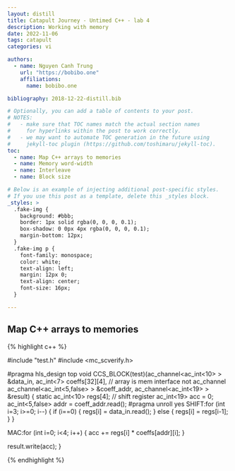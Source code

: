 ```yaml
---
layout: distill
title: Catapult Journey - Untimed C++ - lab 4
description: Working with memory
date: 2022-11-06
tags: catapult
categories: vi

authors:
  - name: Nguyen Canh Trung
    url: "https://bobibo.one"
    affiliations:
      name: bobibo.one

bibliography: 2018-12-22-distill.bib

# Optionally, you can add a table of contents to your post.
# NOTES:
#   - make sure that TOC names match the actual section names
#     for hyperlinks within the post to work correctly.
#   - we may want to automate TOC generation in the future using
#     jekyll-toc plugin (https://github.com/toshimaru/jekyll-toc).
toc:
  - name: Map C++ arrays to memories
  - name: Memory word-width
  - name: Interleave
  - name: Block size

# Below is an example of injecting additional post-specific styles.
# If you use this post as a template, delete this _styles block.
_styles: >
  .fake-img {
    background: #bbb;
    border: 1px solid rgba(0, 0, 0, 0.1);
    box-shadow: 0 0px 4px rgba(0, 0, 0, 0.1);
    margin-bottom: 12px;
  }
  .fake-img p {
    font-family: monospace;
    color: white;
    text-align: left;
    margin: 12px 0;
    text-align: center;
    font-size: 16px;
  }

---
```


## Map C++ arrays to memories

{% highlight c++ %}

#include "test.h"
#include <mc_scverify.h>

#pragma hls_design top
void CCS_BLOCK(test)(ac_channel<ac_int<10> >      &data_in, 
                     ac_int<7>                    coeffs[32][4], // array is mem interface not ac_channel
                     ac_channel<ac_int<5,false> > &coeff_addr, 
                     ac_channel<ac_int<19> >      &result)
{
  static ac_int<10> regs[4]; // shift register
  ac_int<19> acc = 0;
  ac_int<5,false> addr = coeff_addr.read();
#pragma unroll yes
  SHIFT:for (int i=3; i>=0; i--) {
    if (i==0) {
      regs[i] = data_in.read();
    } else {
      regs[i] = regs[i-1];
    }
  }

  MAC:for (int i=0; i<4; i++) {
    acc += regs[i] * coeffs[addr][i];
  }

  result.write(acc);
}

{% endhighlight %}

